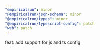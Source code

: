 ```yaml
---
"empiricalrun": minor
"@empiricalrun/json-schema": minor
"@empiricalrun/types": minor
"@empiricalrun/typescript-config": patch
"web": patch
---
```


feat: add support for js and ts config
